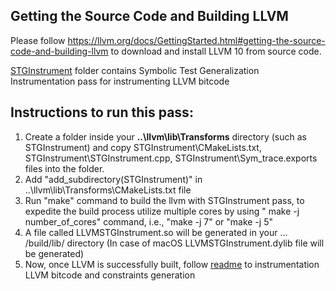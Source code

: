 
Getting the Source Code and Building LLVM
---------------------------------------------------------------------------------------------------------------------
Please follow https://llvm.org/docs/GettingStarted.html#getting-the-source-code-and-building-llvm to download and install LLVM 10 from source code. 


[STGInstrument](https://github.com/soneyahossain/STG-I/tree/master/pass/STGInstrument) folder contains Symbolic Test Generalization Instrumentation pass for instrumenting LLVM bitcode 

Instructions to run this pass:
---------------------------------------------------------------------------------------------------------------------

1. Create a folder inside your **..\llvm\lib\Transforms** directory (such as STGInstrument) and copy STGInstrument\CMakeLists.txt, STGInstrument\STGInstrument.cpp, STGInstrument\Sym_trace.exports files into the folder.
2. Add "add_subdirectory(STGInstrument)" in ..\llvm\lib\Transforms\CMakeLists.txt file
3. Run "make" command to build the llvm with STGInstrument pass, to expedite the build process utilize multiple cores by using " make -j number_of_cores" command, i.e., "make -j 7" or "make -j 5"
4. A file called LLVMSTGInstrument.so will be generated in your ... /build/lib/ directory (In case of macOS LLVMSTGInstrument.dylib file will be generated)
5. Now, once LLVM is successfully built, follow [readme](https://github.com/soneyahossain/STG-I/blob/master/README.md) to instrumentation LLVM bitcode and constraints generation

